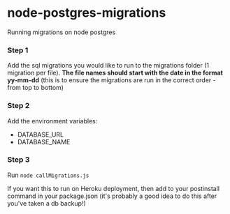 # node-postgres-migrations
Running migrations on node postgres

### Step 1
Add the sql migrations you would like to run to the migrations folder (1 migration per file).
**The file names should start with the date in the format yy-mm-dd** (this is to ensure the migrations are run in the correct order - from top to bottom)

### Step 2
Add the environment variables:
- DATABASE_URL
- DATABASE_NAME

### Step 3
Run `node callMigrations.js`

If you want this to run on Heroku deployment, then add to your postinstall command in your package.json (it's probably a good idea to do this after you've taken a db backup!)
